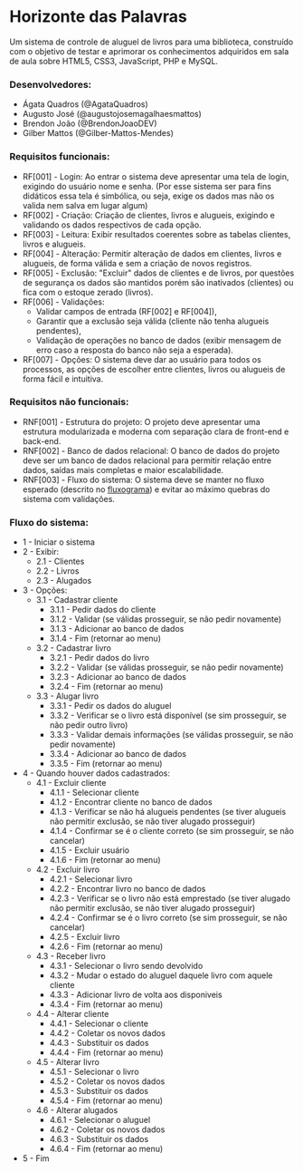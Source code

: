 # Horizonte das Palavras

Um sistema de controle de aluguel de livros para uma biblioteca, construído com o objetivo de testar e aprimorar os conhecimentos adquiridos em sala de aula sobre HTML5, CSS3, JavaScript, PHP e MySQL.

### Desenvolvedores:

- Ágata Quadros (@AgataQuadros)
- Augusto José (@augustojosemagalhaesmattos)
- Brendon João (@BrendonJoaoDEV)
- Gilber Mattos (@Gilber-Mattos-Mendes)

### Requisitos funcionais:

- RF[001] - Login: Ao entrar o sistema deve apresentar uma tela de login, exigindo do usuário nome e senha. (Por esse sistema ser para fins didáticos essa tela é simbólica, ou seja, exige os dados mas não os valida nem salva em lugar algum)
- RF[002] - Criação: Criação de clientes, livros e alugueis, exigindo e validando os dados respectivos de cada opção.
- RF[003] - Leitura: Exibir resultados coerentes sobre as tabelas clientes, livros e alugueis.
- RF[004] - Alteração: Permitir alteração de dados em clientes, livros e alugueis, de forma válida e sem a criação de novos registros.
- RF[005] - Exclusão: "Excluir" dados de clientes e de livros, por questões de segurança os dados são mantidos porém são inativados (clientes) ou fica com o estoque zerado (livros).
- RF[006] - Validações: 
    - Validar campos de entrada (RF[002] e RF[004]),
    - Garantir que a exclusão seja válida (cliente não tenha alugueis pendentes),
    - Validação de operações no banco de dados (exibir mensagem de erro caso a resposta do banco não seja a esperada).
- RF[007] - Opções: O sistema deve dar ao usuário para todos os processos, as opções de escolher entre clientes, livros ou alugueis de forma fácil e intuitiva.

### Requisitos não funcionais:

- RNF[001] - Estrutura do projeto: O projeto deve apresentar uma estrutura modularizada e moderna com separação clara de front-end e back-end.
- RNF[002] - Banco de dados relacional: O banco de dados do projeto deve ser um banco de dados relacional para permitir relação entre dados, saídas mais completas e maior escalabilidade.
- RNF[003] - Fluxo do sistema: O sistema deve se manter no fluxo esperado (descrito no <a href="/docs/fluxograma.drawio.png">fluxograma</a>) e evitar ao máximo quebras do sistema com validações.


### Fluxo do sistema:
- 1 - Iniciar o sistema
- 2 - Exibir:
    - 2.1 - Clientes
    - 2.2 - Livros
    - 2.3 - Alugados
- 3 - Opções:
    - 3.1 - Cadastrar cliente
        - 3.1.1 - Pedir dados do cliente
        - 3.1.2 - Validar (se válidas prosseguir, se não pedir novamente)
        - 3.1.3 - Adicionar ao banco de dados
        - 3.1.4 - Fim (retornar ao menu)
    - 3.2 - Cadastrar livro
        - 3.2.1 - Pedir dados do livro
        - 3.2.2 - Validar (se válidas prosseguir, se não pedir novamente)
        - 3.2.3 - Adicionar ao banco de dados
        - 3.2.4 - Fim (retornar ao menu)
    - 3.3 - Alugar livro
        - 3.3.1 - Pedir os dados do aluguel
        - 3.3.2 - Verificar se o livro está disponível (se sim prosseguir, se não pedir outro livro)
        - 3.3.3 - Validar demais informações (se válidas prosseguir, se não pedir novamente)
        - 3.3.4 - Adicionar ao banco de dados
        - 3.3.5 - Fim (retornar ao menu)
- 4 - Quando houver dados cadastrados:
    - 4.1 - Excluir cliente
        - 4.1.1 - Selecionar cliente
        - 4.1.2 - Encontrar cliente no banco de dados
        - 4.1.3 - Verificar se não há alugueis pendentes (se tiver alugueis não permitir exclusão, se não tiver alugado prosseguir)
        - 4.1.4 - Confirmar se é o cliente correto (se sim prosseguir, se não cancelar)
        - 4.1.5 - Excluir usuário
        - 4.1.6 - Fim (retornar ao menu)
    - 4.2 - Excluir livro
        - 4.2.1 - Selecionar livro
        - 4.2.2 - Encontrar livro no banco de dados
        - 4.2.3 - Verificar se o livro não está emprestado (se tiver alugado não permitir exclusão, se não tiver alugado prosseguir)
        - 4.2.4 - Confirmar se é o livro correto (se sim prosseguir, se não cancelar)
        - 4.2.5 - Excluir livro
        - 4.2.6 - Fim (retornar ao menu)
    - 4.3 - Receber livro
        - 4.3.1 - Selecionar o livro sendo devolvido
        - 4.3.2 - Mudar o estado do aluguel daquele livro com aquele cliente
        - 4.3.3 - Adicionar livro de volta aos disponiveis
        - 4.3.4 - Fim (retornar ao menu)
    - 4.4 - Alterar cliente
        - 4.4.1 - Selecionar o cliente
        - 4.4.2 - Coletar os novos dados
        - 4.4.3 - Substituir os dados
        - 4.4.4 - Fim (retornar ao menu)
    - 4.5 - Alterar livro
        - 4.5.1 - Selecionar o livro
        - 4.5.2 - Coletar os novos dados
        - 4.5.3 - Substituir os dados
        - 4.5.4 - Fim (retornar ao menu)
    - 4.6 - Alterar alugados
        - 4.6.1 - Selecionar o aluguel
        - 4.6.2 - Coletar os novos dados
        - 4.6.3 - Substituir os dados
        - 4.6.4 - Fim (retornar ao menu)
- 5 - Fim